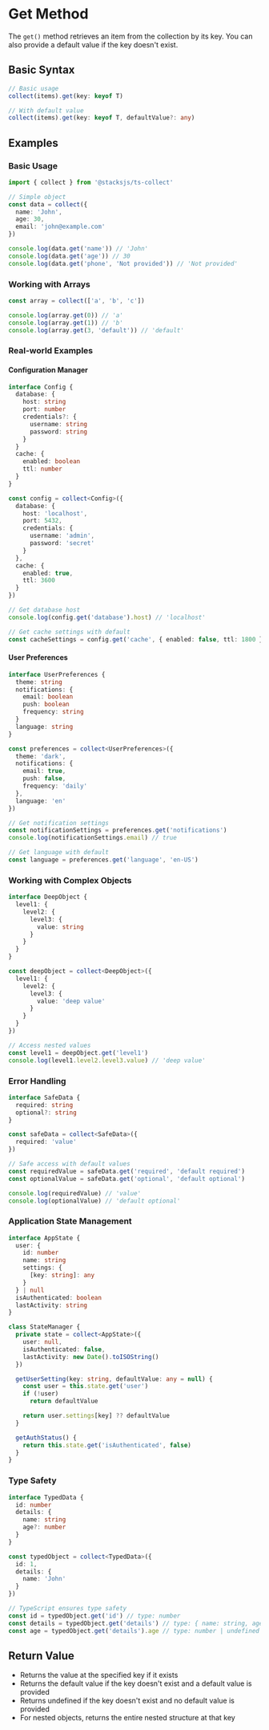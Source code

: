 # Get Method

The `get()` method retrieves an item from the collection by its key. You can also provide a default value if the key doesn't exist.

## Basic Syntax

```typescript
// Basic usage
collect(items).get(key: keyof T)

// With default value
collect(items).get(key: keyof T, defaultValue?: any)
```

## Examples

### Basic Usage

```typescript
import { collect } from '@stacksjs/ts-collect'

// Simple object
const data = collect({
  name: 'John',
  age: 30,
  email: 'john@example.com'
})

console.log(data.get('name')) // 'John'
console.log(data.get('age')) // 30
console.log(data.get('phone', 'Not provided')) // 'Not provided'
```

### Working with Arrays

```typescript
const array = collect(['a', 'b', 'c'])

console.log(array.get(0)) // 'a'
console.log(array.get(1)) // 'b'
console.log(array.get(3, 'default')) // 'default'
```

### Real-world Examples

#### Configuration Manager

```typescript
interface Config {
  database: {
    host: string
    port: number
    credentials?: {
      username: string
      password: string
    }
  }
  cache: {
    enabled: boolean
    ttl: number
  }
}

const config = collect<Config>({
  database: {
    host: 'localhost',
    port: 5432,
    credentials: {
      username: 'admin',
      password: 'secret'
    }
  },
  cache: {
    enabled: true,
    ttl: 3600
  }
})

// Get database host
console.log(config.get('database').host) // 'localhost'

// Get cache settings with default
const cacheSettings = config.get('cache', { enabled: false, ttl: 1800 })
```

#### User Preferences

```typescript
interface UserPreferences {
  theme: string
  notifications: {
    email: boolean
    push: boolean
    frequency: string
  }
  language: string
}

const preferences = collect<UserPreferences>({
  theme: 'dark',
  notifications: {
    email: true,
    push: false,
    frequency: 'daily'
  },
  language: 'en'
})

// Get notification settings
const notificationSettings = preferences.get('notifications')
console.log(notificationSettings.email) // true

// Get language with default
const language = preferences.get('language', 'en-US')
```

### Working with Complex Objects

```typescript
interface DeepObject {
  level1: {
    level2: {
      level3: {
        value: string
      }
    }
  }
}

const deepObject = collect<DeepObject>({
  level1: {
    level2: {
      level3: {
        value: 'deep value'
      }
    }
  }
})

// Access nested values
const level1 = deepObject.get('level1')
console.log(level1.level2.level3.value) // 'deep value'
```

### Error Handling

```typescript
interface SafeData {
  required: string
  optional?: string
}

const safeData = collect<SafeData>({
  required: 'value'
})

// Safe access with default values
const requiredValue = safeData.get('required', 'default required')
const optionalValue = safeData.get('optional', 'default optional')

console.log(requiredValue) // 'value'
console.log(optionalValue) // 'default optional'
```

### Application State Management

```typescript
interface AppState {
  user: {
    id: number
    name: string
    settings: {
      [key: string]: any
    }
  } | null
  isAuthenticated: boolean
  lastActivity: string
}

class StateManager {
  private state = collect<AppState>({
    user: null,
    isAuthenticated: false,
    lastActivity: new Date().toISOString()
  })

  getUserSetting(key: string, defaultValue: any = null) {
    const user = this.state.get('user')
    if (!user)
      return defaultValue

    return user.settings[key] ?? defaultValue
  }

  getAuthStatus() {
    return this.state.get('isAuthenticated', false)
  }
}
```

### Type Safety

```typescript
interface TypedData {
  id: number
  details: {
    name: string
    age?: number
  }
}

const typedObject = collect<TypedData>({
  id: 1,
  details: {
    name: 'John'
  }
})

// TypeScript ensures type safety
const id = typedObject.get('id') // type: number
const details = typedObject.get('details') // type: { name: string, age?: number }
const age = typedObject.get('details').age // type: number | undefined
```

## Return Value

- Returns the value at the specified key if it exists
- Returns the default value if the key doesn't exist and a default value is provided
- Returns undefined if the key doesn't exist and no default value is provided
- For nested objects, returns the entire nested structure at that key
